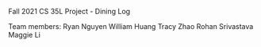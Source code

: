 Fall 2021 CS 35L Project - Dining Log

Team members:
Ryan Nguyen
William Huang
Tracy Zhao
Rohan Srivastava
Maggie Li
